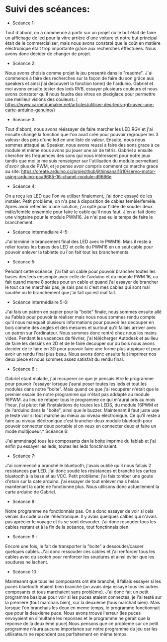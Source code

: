 # Suivi des scéances:

* Scéance 1:

Tout d´abord, on a commencé à partir sur un projet où le but était de faire un affichage de led pour la vitre arrière d´une voiture 
et notre but principal était de le commercialiser, mais nous avons constaté que le coût en matière élèctronique était trop importante grâce aux recherches éffectuées.
Nous avons donc décider de changer de projet.

* Scéance 2:

Nous avons choisis comme projet le jeu presenté dans le "readme".
J´ai commencé à faire des recherches sur la façon de faire du son grâce aux speakers et ainsi j´ai decouvert la fonction tone() de l´arduino.
Gabriel et moi avons ensuite tester des leds RVB, essayer plusieurs couleurs et nous avons constater qu´il nous faudra des vitres en plexiglace pour permettre une meilleur visions des couleurs. ( https://www.carnetdumaker.net/articles/utiliser-des-leds-rgb-avec-une-carte-arduino-genuino/)

* Scéance 3:

Tout d'abord, nous avons rééssayer de faire marcher les LED RGV et j'ai ensuite changé la fonction que l'on avait créé pour pouvoir regrouper les 3 valeusr des pins d'une led en une liste de valeur. Ensuite, nous nous sommes attaqué au Speaker, nous avons reussi a faire des sons grace à ce module et même nous avons pu jouer une air de tétris. Gabriel a ensuite chercher les frequences des sons qui nous intéressent pour notre jeux tandis que moi je me suis renseigner sur l'utilisation du module permettant d'avoir plus de PWM, et je pense avoir compris comment ça marche grace au site: https://create.arduino.cc/projecthub/jithinsanal1610/servo-motor-using-arduino-pca9685-16-chanel-module-d9666e

* Scéance 4:

On a reçu les LED que l'on va utiliser finalement, j'ai donc essayé de les instaler. Petit problème, on n'a pas à disposition de cables femèle/femèle. Apres avoir reflechis à une solution, j'ai opté pour l'idée de souder deux mâle/femèle ensemble pour faire le cable qu'il nous faut. J'en ai fait donc une vingtaine pour le module PWM16. Je n'ai pas eu le temps de faire le branchement.

* Scéance intermediaire 4-5:

J'ai terminé le brancement final des LED avec le PWM16. Mais il reste à relier toutes les bases des LED et celle du PWM16 en un seul cable pour pouvoir enlever la tablette ou l'on fait tout les branchements.

* Scéance 5:

Pendant cette scéance, j'ai fait un cable pour pouvoir brancher toutes les bases des leds ensemple avec celle de l'arduino et du module PWM 16, ca fait quand meme 8 sorties pour un cable et quand j'ai essayer de brancher le tout ca ne marchais pas, je sais pas si c'est mes cables qui sont mal soudée ou le branchement que j'ai fait qui est mal fait.

* Scéance intermédiaire 5-6:

J'ai fais un patron en papier pour la "boite" finale, nous sommes ensuite allé au Fablab pour pouvoir la réaliser mais nous nous sommes rendu compte qu'il nous manquait plusieurs informations pour pouvoir les decouper en bois comme des angles et des mesures et surtout qu'il fallais arriver avec un patron sur l'ordinateur. Nous sommes donc rentré chez nous les mains vides.
Pendant les vacances de février, j'ai télécherger Autodesk et au lieu de faire les dessins en 2D et de le faire decouper sur du bois nous avons decider de le faire en 3D pour pouvoir faire une forme plus atypique et pour avoir un rendu final plus beau.
Nous avons donc ensuite fait imprimer nos deux piece et nous sommes assez satisfait du rendu final.

* Scéance 6 :

Gabriel etant malade, j'ai recuperer ce que je pensais être le programme pour pouvoir l'essayer lorsque j'aurai poser toutes les leds et tout les modules dans notre "boite". Mais quand ce que j'ai recupérer n'etait que le premier essaie de notre programme qui n'était pas addapté au module 16PWM. au lieu de retaper tous le programme ce qui m'aurai pris au mois l'heur, j'ai plutot fait l'instalations de toutes les LEDS, du module 16PWM et de l'arduino dans la "boite", ainsi que le buzzer. Maintenant il faut juste uqe je teste voir si tout marche au mieux au niveau élèctronique.
Ce qu'il reste a faire au niveau élèctronique c'est brancher deux module bluetooth pour pouvoir connecter deux portable si on veux en connecter deux et faire un mode multijoueur.* Scéance 6:

J'ai amménagé tous les composants dan la boite imprimé du fablab et j'ai enfin pu essayer les leds, toutes les leds fonctinnaient.

* Scéance 7:

J'ai commencé a branché le bluetooth, j'avais oublié qu'il nous fallais 2 resistances par LED. j'ai donc soudé les résistances et branché les cartes bluetooth à la base et au VCC.
Petit problème: j'ai fais tomber une goute d'etain sur la cate arduino. j'ai essayer de tout enlever mais helas maintenant la carte ne fonctionne plus. Nous utilisons donc actuellement la carte arduino de Gabriel.

* Scéance 8:

Notre programme ne fonctionnais pas. On a donc essayer de voir si cela venais du code ou de l'élèctronique. Il y avais quelques calbes qui n'avais pas aprécier le voyage et ils se sont desouder. j'ai donc resouder tous les cables restant et à la fin de la scéance, tout fonctinnais bien.

* Scéance 9 :

Encore une fois, le fait de transporter la "boite" a dessouder/casser quelques cables. J'ai donc ressouder ces cables et j'ai renforcer tous les cables avec du scotch pour renforcer les soudures et ainsi éviter que les soudures ne lachent.

* Scéance 10 :

Mainteannt que tous les composants ont été branché, il fallais essayer si les puces bluetooth étaient bien branché (on avais deja essayé tous les autres composants et tous marchaient sans problème). J'ai donc fait un petit programme basique pour voir si les puces etaient connectés, je l'ai testé sur la premiere (tout marchais bien), sur la deuxième (tous marchait bien). Mais lorsque l'on branchais les deux en meme temps, le programme fonctionnait que pour la deuxième puce. Nous avons trouvé l'erreur (les puces envoyaient en simultané les reponses et le programme ne gérait que la reponse de la deuxième puce).Nous pensons que ce probleme sur ce petit programme n'aura aucune importance sur notre programme du jeu car les utilisateurs ne repondent pas parfaitement en même temps.

